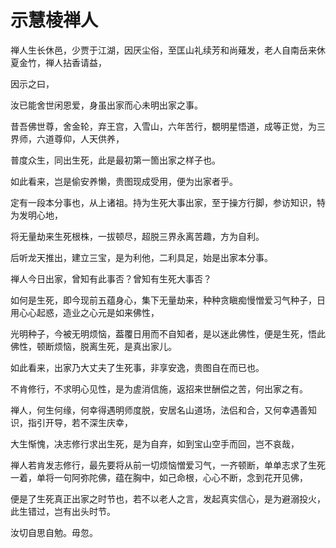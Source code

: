 # 示慧棱禅人

禅人生长休邑，少贾于江湖，因厌尘俗，至匡山礼续芳和尚薙发，老人自南岳来休夏金竹，禅人拈香请益，

因示之曰，

汝已能舍世闲恩爱，身虽出家而心未明出家之事。

昔吾佛世尊，舍金轮，弃王宫，入雪山，六年苦行，覩明星悟道，成等正觉，为三界师，六道尊仰，人天供养，

普度众生，同出生死，此是最初第一箇出家之样子也。

如此看来，岂是偷安养懒，贵图现成受用，便为出家者乎。

定有一段本分事也，从上诸祖。持为生死大事出家，至于操方行脚，参访知识，特为发明心地，

将无量劫来生死根株，一拔顿尽，超脱三界永离苦趣，方为自利。

后听龙天推出，建立三宝，是为利他，二利具足，始是出家本分事。

禅人今日出家，曾知有此事否？曾知有生死大事否？

如何是生死，即今现前五蕴身心，集下无量劫来，种种贪瞋痴慢憎爱习气种子，日用心心起惑，造业之心元是如来佛性，

光明种子，今被无明烦恼，葢覆日用而不自知者，是以迷此佛性，便是生死，悟此佛性，顿断烦恼，脱离生死，是真出家儿。

如此看来，出家乃大丈夫了生死事，非享安逸，贵图自在而已也。

不肯修行，不求明心见性，是为虗消信施，返招来世酬偿之苦，何出家之有。

禅人，何生何缘，何幸得遇明师度脱，安居名山道场，法侣和合，又何幸遇善知识，指引开导，若不深生庆幸，

大生惭愧，决志修行求出生死，是为自弃，如到宝山空手而回，岂不哀哉，

禅人若肯发志修行，最先要将从前一切烦恼憎爱习气，一齐顿断，单单志求了生死一着，单将一句阿弥陀佛，蕴在胸中，如己命根，心心不断，念到花开见佛，

便是了生死真正出家之时节也，若不以老人之言，发起真实信心，是为避溺投火，此生错过，岂有出头时节。

汝切自思自勉。毋忽。